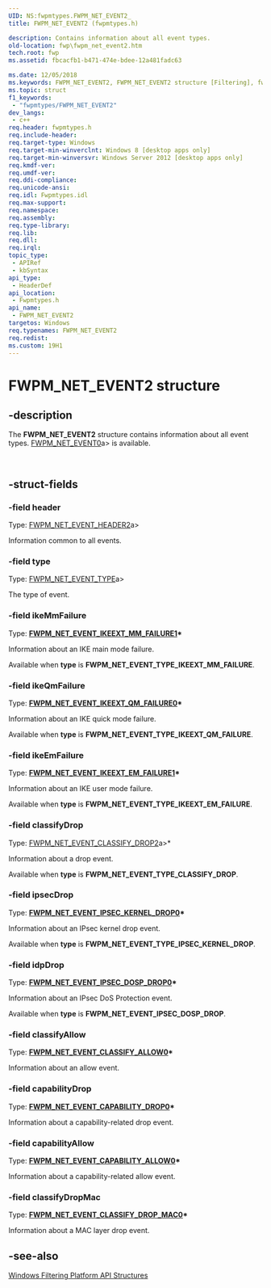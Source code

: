 ```yaml
---
UID: NS:fwpmtypes.FWPM_NET_EVENT2_
title: FWPM_NET_EVENT2 (fwpmtypes.h)

description: Contains information about all event types.
old-location: fwp\fwpm_net_event2.htm
tech.root: fwp
ms.assetid: fbcacfb1-b471-474e-bdee-12a481fadc63

ms.date: 12/05/2018
ms.keywords: FWPM_NET_EVENT2, FWPM_NET_EVENT2 structure [Filtering], fwp.fwpm_net_event2, fwpmtypes/FWPM_NET_EVENT2
ms.topic: struct
f1_keywords: 
 - "fwpmtypes/FWPM_NET_EVENT2"
dev_langs:
 - c++
req.header: fwpmtypes.h
req.include-header: 
req.target-type: Windows
req.target-min-winverclnt: Windows 8 [desktop apps only]
req.target-min-winversvr: Windows Server 2012 [desktop apps only]
req.kmdf-ver: 
req.umdf-ver: 
req.ddi-compliance: 
req.unicode-ansi: 
req.idl: Fwpmtypes.idl
req.max-support: 
req.namespace: 
req.assembly: 
req.type-library: 
req.lib: 
req.dll: 
req.irql: 
topic_type:
 - APIRef
 - kbSyntax
api_type:
 - HeaderDef
api_location:
 - Fwpmtypes.h
api_name:
 - FWPM_NET_EVENT2
targetos: Windows
req.typenames: FWPM_NET_EVENT2
req.redist: 
ms.custom: 19H1
---
```


# FWPM_NET_EVENT2 structure


## -description


The <b>FWPM_NET_EVENT2</b> structure contains information about all event types.
[FWPM_NET_EVENT0](https://docs.microsoft.com/windows/desktop/api/fwpmtypes/ns-fwpmtypes-fwpm_net_event0)a> is available.</div><div> </div>

## -struct-fields




### -field header

Type: [FWPM_NET_EVENT_HEADER2](https://docs.microsoft.com/windows/desktop/api/fwpmtypes/ns-fwpmtypes-fwpm_net_event_header2)a></b>

Information common to all events.


### -field type

Type: [FWPM_NET_EVENT_TYPE](https://docs.microsoft.com/windows/desktop/api/fwpmtypes/ne-fwpmtypes-fwpm_net_event_type)a></b>

The type of event.


### -field ikeMmFailure

Type: <b><a href="https://docs.microsoft.com/windows/win32/api/fwpmtypes/ns-fwpmtypes-fwpm_net_event_ikeext_mm_failure1">FWPM_NET_EVENT_IKEEXT_MM_FAILURE1</a>*</b>

Information about  an IKE main mode failure.

Available when <b>type</b> is <b>FWPM_NET_EVENT_TYPE_IKEEXT_MM_FAILURE</b>.


### -field ikeQmFailure

Type: <b><a href="https://docs.microsoft.com/windows/win32/api/fwpmtypes/ns-fwpmtypes-fwpm_net_event_ikeext_qm_failure0">FWPM_NET_EVENT_IKEEXT_QM_FAILURE0</a>*</b>

Information about  an IKE quick mode failure.

Available when <b>type</b> is <b>FWPM_NET_EVENT_TYPE_IKEEXT_QM_FAILURE</b>.


### -field ikeEmFailure

Type: <b><a href="https://docs.microsoft.com/windows/win32/api/fwpmtypes/ns-fwpmtypes-fwpm_net_event_ikeext_em_failure1">FWPM_NET_EVENT_IKEEXT_EM_FAILURE1</a>*</b>

Information about  an IKE user mode failure.

Available when <b>type</b> is <b>FWPM_NET_EVENT_TYPE_IKEEXT_EM_FAILURE</b>.


### -field classifyDrop

Type: [FWPM_NET_EVENT_CLASSIFY_DROP2](https://docs.microsoft.com/windows/desktop/api/fwpmtypes/ns-fwpmtypes-fwpm_net_event_classify_drop2)a>*</b>

Information about  a drop event.

Available when <b>type</b> is <b>FWPM_NET_EVENT_TYPE_CLASSIFY_DROP</b>.


### -field ipsecDrop

Type: <b><a href="https://docs.microsoft.com/windows/win32/api/fwpmtypes/ns-fwpmtypes-fwpm_net_event_ipsec_kernel_drop0">FWPM_NET_EVENT_IPSEC_KERNEL_DROP0</a>*</b>

Information about an IPsec kernel drop event.

Available when <b>type</b> is <b>FWPM_NET_EVENT_TYPE_IPSEC_KERNEL_DROP</b>.


### -field idpDrop

Type: <b><a href="https://docs.microsoft.com/windows/win32/api/fwpmtypes/ns-fwpmtypes-fwpm_net_event_ipsec_dosp_drop0">FWPM_NET_EVENT_IPSEC_DOSP_DROP0</a>*</b>

Information about an IPsec DoS Protection event.

Available when <b>type</b> is <b>FWPM_NET_EVENT_IPSEC_DOSP_DROP</b>.


### -field classifyAllow

Type: <b><a href="https://docs.microsoft.com/windows/desktop/api/fwpmtypes/ns-fwpmtypes-fwpm_net_event_classify_allow0">FWPM_NET_EVENT_CLASSIFY_ALLOW0</a>*</b>

Information about an allow event.


### -field capabilityDrop

Type: <b><a href="https://docs.microsoft.com/windows/win32/api/fwpmtypes/ns-fwpmtypes-fwpm_net_event_capability_drop0">FWPM_NET_EVENT_CAPABILITY_DROP0</a>*</b>

Information about a capability-related drop event.


### -field capabilityAllow

Type: <b><a href="https://docs.microsoft.com/windows/win32/api/fwpmtypes/ns-fwpmtypes-fwpm_net_event_capability_allow0">FWPM_NET_EVENT_CAPABILITY_ALLOW0</a>*</b>

Information about a capability-related allow event.


### -field classifyDropMac

Type: <b><a href="https://docs.microsoft.com/windows/win32/api/fwpmtypes/ns-fwpmtypes-fwpm_net_event_classify_drop_mac0">FWPM_NET_EVENT_CLASSIFY_DROP_MAC0</a>*</b>

Information about a MAC layer drop event.


## -see-also




<a href="https://docs.microsoft.com/windows/desktop/FWP/fwp-structs">Windows Filtering Platform  API Structures</a>
 

 

